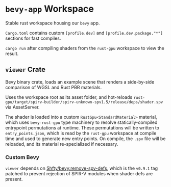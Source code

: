 # `bevy-app` Workspace

Stable rust workspace housing our `bevy` app.

`Cargo.toml` contains custom `[profile.dev]` and `[profile.dev.package."*"]` sections for fast compiles.

`cargo run` after compiling shaders from the `rust-gpu` workspace to view the result.

## `viewer` Crate

Bevy binary crate, loads an example scene that renders a side-by-side comparison of WGSL and Rust PBR materials.

Uses the workspace root as its asset folder, and hot-reloads `rust-gpu/target/spirv-builder/spirv-unknown-spv1.5/release/deps/shader.spv` via AssetServer.

The shader is loaded into a custom `RustGpu<StandardMaterial>` material, which uses `bevy-rust-gpu` type machinery to resolve statically-compiled entrypoint permutations at runtime.
These permutations will be written to `entry_points.json`, which is read by the `rust-gpu` workspace at compile time and used to generate new entry points.
On compile, the `.spv` file will be reloaded, and its material re-specialized if necessary.

### Custom Bevy

`viewer` depends on [Shfty/bevy:remove-spv-defs](https://github.com/Shfty/bevy), which is the `v0.9.1` tag patched to prevent rejection of SPIR-V modules when shader defs are present.

